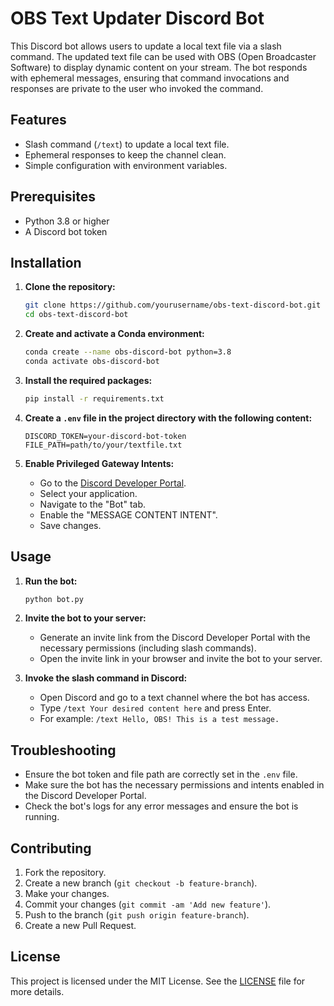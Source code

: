 # OBS Text Updater Discord Bot

This Discord bot allows users to update a local text file via a slash command. The updated text file can be used with OBS (Open Broadcaster Software) to display dynamic content on your stream. The bot responds with ephemeral messages, ensuring that command invocations and responses are private to the user who invoked the command.

## Features

- Slash command (`/text`) to update a local text file.
- Ephemeral responses to keep the channel clean.
- Simple configuration with environment variables.

## Prerequisites

- Python 3.8 or higher
- A Discord bot token

## Installation

1. **Clone the repository:**
    ```sh
    git clone https://github.com/yourusername/obs-text-discord-bot.git
    cd obs-text-discord-bot
    ```

2. **Create and activate a Conda environment:**
    ```sh
    conda create --name obs-discord-bot python=3.8
    conda activate obs-discord-bot
    ```

3. **Install the required packages:**
    ```sh
    pip install -r requirements.txt
    ```

4. **Create a `.env` file in the project directory with the following content:**
    ```
    DISCORD_TOKEN=your-discord-bot-token
    FILE_PATH=path/to/your/textfile.txt
    ```

5. **Enable Privileged Gateway Intents:**
   - Go to the [Discord Developer Portal](https://discord.com/developers/applications).
   - Select your application.
   - Navigate to the "Bot" tab.
   - Enable the "MESSAGE CONTENT INTENT".
   - Save changes.

## Usage

1. **Run the bot:**
    ```sh
    python bot.py
    ```

2. **Invite the bot to your server:**
   - Generate an invite link from the Discord Developer Portal with the necessary permissions (including slash commands).
   - Open the invite link in your browser and invite the bot to your server.

3. **Invoke the slash command in Discord:**
   - Open Discord and go to a text channel where the bot has access.
   - Type `/text Your desired content here` and press Enter.
   - For example: `/text Hello, OBS! This is a test message.`

## Troubleshooting

- Ensure the bot token and file path are correctly set in the `.env` file.
- Make sure the bot has the necessary permissions and intents enabled in the Discord Developer Portal.
- Check the bot's logs for any error messages and ensure the bot is running.

## Contributing

1. Fork the repository.
2. Create a new branch (`git checkout -b feature-branch`).
3. Make your changes.
4. Commit your changes (`git commit -am 'Add new feature'`).
5. Push to the branch (`git push origin feature-branch`).
6. Create a new Pull Request.

## License

This project is licensed under the MIT License. See the [LICENSE](LICENSE) file for more details.
